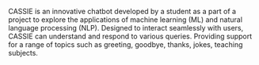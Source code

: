 CASSIE is an innovative chatbot developed by a student as a part of a project to explore the applications of machine learning (ML) and natural language processing (NLP). 
Designed to interact seamlessly with users, CASSIE can understand and respond to various queries.
Providing support for a range of topics such as greeting, goodbye, thanks, jokes, teaching subjects.
